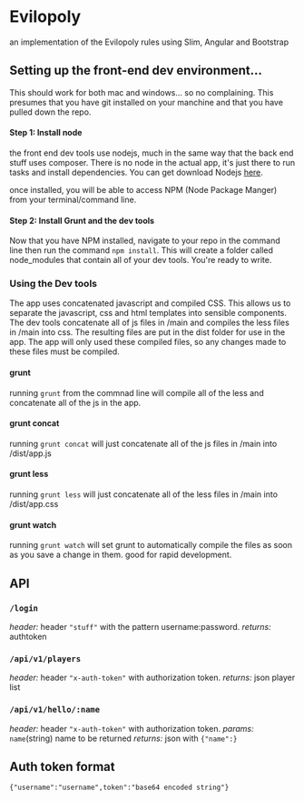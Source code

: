 # Evilopoly
an implementation of the Evilopoly rules using Slim, Angular and Bootstrap

## Setting up the front-end dev environment...
This should work for both mac and windows... so no complaining. This presumes that you have git installed on your manchine and that you have pulled down the repo.

#### Step 1: Install node
the front end dev tools use nodejs, much in the same way that the back end stuff uses composer. There is no node in the actual app, it's just there to run tasks and install dependencies.
You can get download Nodejs [here](https://nodejs.org/en/download/).

once installed, you will be able to access NPM (Node Package Manger) from your terminal/command line.

#### Step 2: Install Grunt and the dev tools 
Now that you have NPM installed, navigate to your repo in the command line then run the command `npm install`. This will create a folder called node_modules that contain all of your dev tools. You're ready to write.

### Using the Dev tools
The app uses concatenated javascript and compiled CSS. This allows us to separate the javascript, css and html templates into sensible components. The dev tools concatenate all of js files in /main and compiles the less files in /main into css. The resulting files are put in the dist folder for use in the app. The app will only used these compiled files, so any changes made to these files must be compiled. 

#### grunt
running `grunt` from the commnad line will compile all of the less and concatenate all of the js in the app. 

#### grunt concat
running `grunt concat` will just concatenate all of the js files in /main into /dist/app.js

#### grunt less
running `grunt less` will just concatenate all of the less files in /main into /dist/app.css

#### grunt watch
running `grunt watch` will set grunt to automatically compile the files as soon as you save a change in them. good for rapid development. 

## API

### `/login`
*header:* header `"stuff"` with the pattern username:password.
*returns:* authtoken

### `/api/v1/players`
*header:* header `"x-auth-token"` with authorization token.
*returns:* json player list

### `/api/v1/hello/:name`
*header:* header `"x-auth-token"` with authorization token.
*params:* `name`(string) name to be returned
*returns:* json with `{"name":}`

## Auth token format
`{"username":"username",token":"base64 encoded string"}`